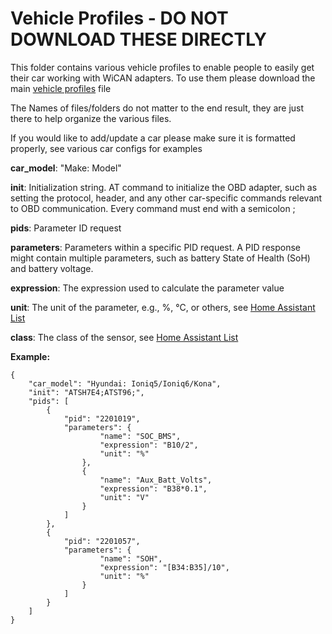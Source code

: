# Vehicle Profiles - DO NOT DOWNLOAD THESE DIRECTLY

This folder contains various vehicle profiles to enable people to easily get their car working with WiCAN adapters. To use them please download the main [vehicle profiles](../vehicle_profiles.json) file

The Names of files/folders do not matter to the end result, they are just there to help organize the various files.

If you would like to add/update a car please make sure it is formatted properly, see various car configs for examples

**car_model**: "Make: Model"

**init**: Initialization string. AT command to initialize the OBD adapter, such as setting the protocol, header, and any other car-specific commands relevant to OBD communication. Every command must end with a semicolon ;

**pids**: Parameter ID request


**parameters**: Parameters within a specific PID request. A PID response might contain multiple parameters, such as battery State of Health (SoH) and battery voltage.

**expression**: The expression used to calculate the parameter value

**unit**: The unit of the parameter, e.g., %, °C, or others, see [Home Assistant List](https://www.home-assistant.io/integrations/sensor/#device-class)

**class**: The class of the sensor, see [Home Assistant List](https://www.home-assistant.io/integrations/sensor/#device-class)

**Example:**
```
{
    "car_model": "Hyundai: Ioniq5/Ioniq6/Kona",
    "init": "ATSH7E4;ATST96;",
    "pids": [
        {
            "pid": "2201019",
            "parameters": {
                    "name": "SOC_BMS",
                    "expression": "B10/2",
                    "unit": "%"
                },
                {
                    "name": "Aux_Batt_Volts",
                    "expression": "B38*0.1",
                    "unit": "V"
                }
            ]
        },
        {
            "pid": "2201057",
            "parameters": {
                    "name": "SOH",
                    "expression": "[B34:B35]/10",
                    "unit": "%"
                }
            ]
        }
    ]
}

```

